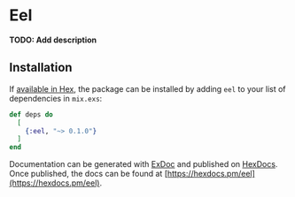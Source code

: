 # Eel

**TODO: Add description**

## Installation

If [available in Hex](https://hex.pm/docs/publish), the package can be installed
by adding `eel` to your list of dependencies in `mix.exs`:

```elixir
def deps do
  [
    {:eel, "~> 0.1.0"}
  ]
end
```

Documentation can be generated with [ExDoc](https://github.com/elixir-lang/ex_doc)
and published on [HexDocs](https://hexdocs.pm). Once published, the docs can
be found at [https://hexdocs.pm/eel](https://hexdocs.pm/eel).

